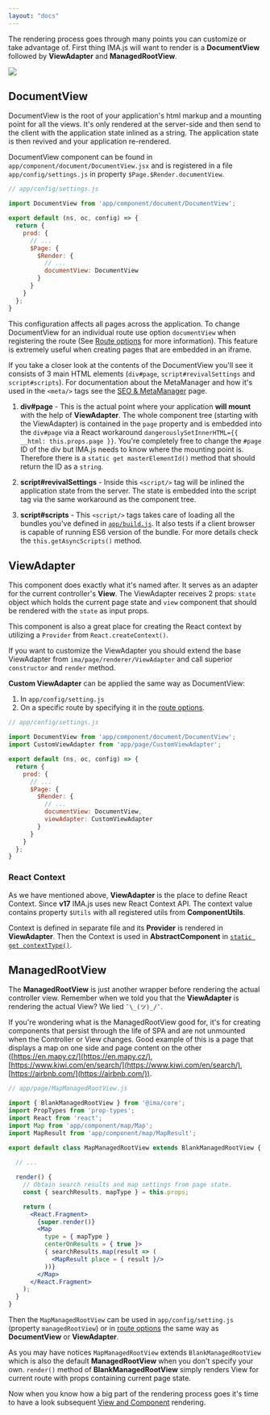 ```yaml
---
layout: "docs"
---
```


The rendering process goes through many points you can customize or take 
advantage of. First thing IMA.js will want to render is a **DocumentView** 
followed by **ViewAdapter** and **ManagedRootView**.

<div class="image is-padded-with-shadow">
  <img src="{{ '/img/docs/diagram-rendering.png?v=' | append: site.github.build_revision | relative_url }}" />
</div>

## DocumentView

DocumentView is the root of your application's html markup and a mounting point
for all the views. It's only rendered at the server-side and then send to the 
client with the application state inlined as a string. The application state is 
then revived and your application re-rendered.

DocumentView component can be found in `app/component/document/DocumentView.jsx`
and is registered in a file `app/config/settings.js` in property 
`$Page.$Render.documentView`.

```javascript
// app/config/settings.js

import DocumentView from 'app/component/document/DocumentView';

export default (ns, oc, config) => {
  return {
    prod: {
      // ...
      $Page: {
        $Render: {
          // ...
          documentView: DocumentView
        }
      }
    }
  };
} 
```

This configuration affects all pages across the
application. To change DocumentView for an individual route use option 
`documentView` when registering the route (See [Route options](/docs/routing#4-options)
for more information). This feature is extremely useful when creating pages 
that are embedded in an iframe.

If you take a closer look at the contents of the DocumentView you'll see it 
consists of 3 main HTML elements (`div#page`, `script#revivalSettings` and 
`script#scripts`). For documentation about the MetaManager and how it's used in 
the `<meta/>` tags see the [SEO & MetaManager](/docs/seo-and-meta-manager) page.

1. **div#page** - This is the actual point where your application **will mount** with the help of 
**ViewAdapter**. The whole component tree (starting with the ViewAdapter) is 
contained in the `page` property and is embedded into the `div#page` via
a React workaround `dangerouslySetInnerHTML={{ __html: this.props.page }}`.
  You're completely free to change the `#page` ID of the div but IMA.js needs to know where 
  the mounting point is. Therefore there is a `static get masterElementId()` 
  method that should return the ID as a `string`.

2. **script#revivalSettings** - Inside this `<script/>` tag will be inlined the application state from the
server. The state is embedded into the script tag via the same workaround as 
the component tree.

3. **script#scripts** - This `<script/>` tags takes care of loading all the bundles you've defined in 
[`app/build.js`](/docs/configuration#build-and-environment-configuration). It also 
tests if a client browser is capable of running ES6 version of the bundle. For
more details check the `this.getAsyncScripts()` method.

## ViewAdapter

This component does exactly what it's named after. It serves as an adapter 
for the current controller's **View**. The ViewAdapter receives 2 props: 
`state` object which holds the current page state and `view` component that 
should be rendered with the `state` as input props.

This component is also a great place for creating the React context by utilizing a 
`Provider` from `React.createContext()`.

If you want to customize the ViewAdapter you should extend the base 
ViewAdapter from `ima/page/renderer/ViewAdapter` and call superior 
`constructor` and `render` method.

**Custom ViewAdapter** can be applied the same way as DocumentView:

1. In `app/config/setting.js`
2. On a specific route by specifying it in the [route options](/docs/routing#4-options).

```javascript
// app/config/settings.js

import DocumentView from 'app/component/document/DocumentView';
import CustomViewAdapter from 'app/page/CustomViewAdapter';

export default (ns, oc, config) => {
  return {
    prod: {
      // ...
      $Page: {
        $Render: {
          // ...
          documentView: DocumentView,
          viewAdapter: CustomViewAdapter
        }
      }
    }
  };
} 
```

### React Context

As we have mentioned above, **ViewAdapter** is the place to define React Context. Since **v17** IMA.js uses new React Context API. The context value contains property `$Utils` with all registered utils from **ComponentUtils**.

Context is defined in separate file and its **Provider** is rendered in **ViewAdapter**. Then the Context is used in **AbstractComponent** in [`static get contextType()`](https://reactjs.org/docs/context.html#classcontexttype).

## ManagedRootView

The **ManagedRootView** is just another wrapper before rendering the actual 
controller view. Remember when we told you that the **ViewAdapter** is 
rendering the actual View? We lied `¯\_(ツ)_/¯`.

If you're wondering what is the ManagedRootView good for, it's for creating 
components that persist through the life of SPA and are not unmounted when the 
Controller or View changes. Good example of this is a page that displays a map 
on one side and page content on the other ([https://en.mapy.cz/](https://en.mapy.cz/), 
[https://www.kiwi.com/en/search/](https://www.kiwi.com/en/search/), [https://airbnb.com/](https://airbnb.com/)).

```jsx
// app/page/MapManagedRootView.js

import { BlankManagedRootView } from '@ima/core';
import PropTypes from 'prop-types';
import React from 'react';
import Map from 'app/component/map/Map';
import MapResult from 'app/component/map/MapResult';

export default class MapManagedRootView extends BlankManagedRootView {
  
  // ...

  render() {
    // Obtain search results and map settings from page state.
    const { searchResults, mapType } = this.props;

    return (
      <React.Fragment>
        {super.render()}
        <Map
          type = { mapType }
          centerOnResults = { true }>
          { searchResults.map(result => (
            <MapResult place = { result }/>
          ))}
        </Map>
      </React.Fragment>
    );
  }
}
```

Then the `MapManagedRootView` can be used in `app/config/setting.js` 
(property `managedRootView`) or in [route options](/docs/routing#4-options) the same 
way as **DocumentView** or **ViewAdapter**.

As you may have notices `MapManagedRootView` extends `BlankManagedRootView` which is also the default **ManagedRootView** when you don't specify your own. `render()` method of **BlankManagedRootView** simply renders View for current route with props containing current page state. 

Now when you know how a big part of the rendering process goes it's time to
have a look subsequent [View and Component](/docs/views-and-components) rendering.
